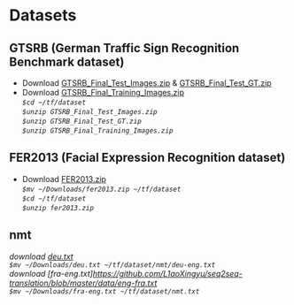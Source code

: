 # Datasets
## GTSRB (German Traffic Sign Recognition Benchmark dataset)
* Download [GTSRB_Final_Test_Images.zip](https://sid.erda.dk/public/archives/daaeac0d7ce1152aea9b61d9f1e19370/GTSRB_Final_Test_Images.zip) & [GTSRB_Final_Test_GT.zip](https://sid.erda.dk/public/archives/daaeac0d7ce1152aea9b61d9f1e19370/GTSRB_Final_Test_GT.zip) <br />
* Download [GTSRB_Final_Training_Images.zip](https://sid.erda.dk/public/archives/daaeac0d7ce1152aea9b61d9f1e19370/GTSRB_Final_Training_Images.zip) <br />
*`$cd ~/tf/dataset`* <br />
*`$unzip GTSRB_Final_Test_Images.zip`* <br />
*`$unzip GTSRB_Final_Test_GT.zip`* <br />
*`$unzip GTSRB_Final_Training_Images.zip`* <br />

## FER2013 (Facial Expression Recognition dataset)
* Download [FER2013.zip](https://anonfile.com/bdj3tfoeba/data_zip) <br />
*`$mv ~/Downloads/fer2013.zip ~/tf/dataset`* <br />
*`$cd ~/tf/dataset`* <br />
*`$unzip fer2013.zip`* <br />

## nmt
*download [deu.txt](https://github.com/pradeepkannan85/Translation/blob/master/deu.txt)* <br />
*`$mv ~/Downloads/deu.txt ~/tf/dataset/nmt/deu-eng.txt`* <br />
*download [fra-eng.txt]https://github.com/L1aoXingyu/seq2seq-translation/blob/master/data/eng-fra.txt* <br />
*`$mv ~/Downloads/fra-eng.txt ~/tf/dataset/nmt.txt`* <br />
